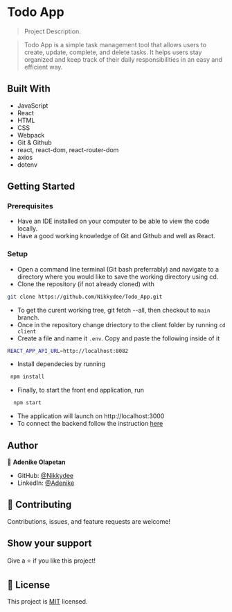 # Todo App

> Project Description.

> Todo App is a simple task management tool that allows users to create, update, complete, and delete tasks. It helps users stay organized and keep track of their daily responsibilities in an easy and efficient way.

## Built With

- JavaScript
- React
- HTML
- CSS
- Webpack
- Git & Github
- react, react-dom, react-router-dom
- axios
- dotenv

## Getting Started

### Prerequisites

- Have an IDE installed on your computer to be able to view the code locally.
- Have a good working knowledge of Git and Github and well as React.

### Setup

- Open a command line terminal (Git bash preferrably) and navigate to a directory where you would like to save the working directory using cd.
- Clone the repository (if not already cloned) with
```bash
git clone https://github.com/Nikkydee/Todo_App.git
```
- To get the curent working tree, git fetch --all, then checkout to `main` branch.
- Once in the repository change driectory to the client folder by running `cd client`
- Create a file and name it `.env`. Copy and paste the following inside of it
```bash
REACT_APP_API_URL=http://localhost:8082
```
- Install dependecies by running
```bash
 npm install
 ```
- Finally, to start the front end application, run 
```bash
  npm start
  ```
- The application will launch on http://localhost:3000
- To connect the backend follow the instruction [here](../server/README.md)

## Author

👤 **Adenike Olapetan**

- GitHub: [@Nikkydee](https://github.com/Nikkydee)
- LinkedIn: [@Adenike](https://www.linkedin.com/in/adenikeolapetan/)

## 🤝 Contributing

Contributions, issues, and feature requests are welcome!

## Show your support

Give a ⭐️ if you like this project!

## 📝 License

This project is [MIT](../LICENSE) licensed.
